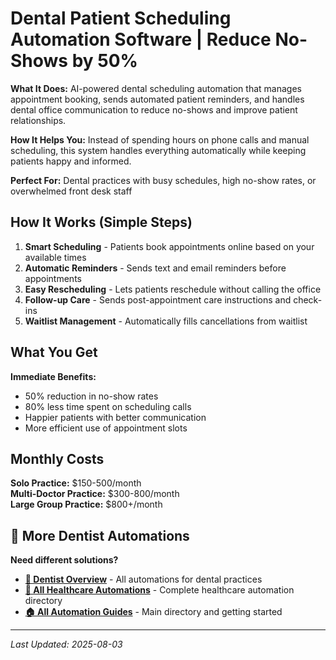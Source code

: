 # Dental Patient Scheduling Automation Software | Reduce No-Shows by 50%

<!-- SEO Meta Description: Dental patient scheduling automation software that reduces no-shows by 50%, automates appointment reminders, and streamlines dental office communication. Perfect for busy dental practices. -->

<!-- Target Keywords: dental patient scheduling software, dental appointment automation, dental office scheduling, patient reminder system, dental practice communication -->

**What It Does:** AI-powered dental scheduling automation that manages appointment booking, sends automated patient reminders, and handles dental office communication to reduce no-shows and improve patient relationships.

**How It Helps You:** Instead of spending hours on phone calls and manual scheduling, this system handles everything automatically while keeping patients happy and informed.

**Perfect For:** Dental practices with busy schedules, high no-show rates, or overwhelmed front desk staff

## How It Works (Simple Steps)

1. **Smart Scheduling** - Patients book appointments online based on your available times
2. **Automatic Reminders** - Sends text and email reminders before appointments
3. **Easy Rescheduling** - Lets patients reschedule without calling the office
4. **Follow-up Care** - Sends post-appointment care instructions and check-ins
5. **Waitlist Management** - Automatically fills cancellations from waitlist

## What You Get

**Immediate Benefits:**
- 50% reduction in no-show rates
- 80% less time spent on scheduling calls
- Happier patients with better communication
- More efficient use of appointment slots

## Monthly Costs

**Solo Practice:** $150-500/month  
**Multi-Doctor Practice:** $300-800/month  
**Large Group Practice:** $800+/month

## 🔗 More Dentist Automations

**Need different solutions?**
- **[🦷 Dentist Overview](Dentist%20Overview.md)** - All automations for dental practices
- **[🏥 All Healthcare Automations](../Healthcare%20Overview.md)** - Complete healthcare automation directory
- **[🏠 All Automation Guides](../../../AI%20Automations%20Guide.md)** - Main directory and getting started

---
*Last Updated: 2025-08-03*